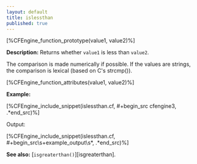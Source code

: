 ```yaml
---
layout: default
title: islessthan
published: true
---
```


[%CFEngine_function_prototype(value1, value2)%]

**Description:** Returns whether `value1` is less than `value2`.

The comparison is made numerically if possible. If the values are
strings, the comparison is lexical (based on C's strcmp()).

[%CFEngine_function_attributes(value1, value2)%]

**Example:**

[%CFEngine_include_snippet(islessthan.cf, #\+begin_src cfengine3, .*end_src)%]

Output:

[%CFEngine_include_snippet(islessthan.cf, #\+begin_src\s+example_output\s*, .*end_src)%]

**See also:** [`isgreaterthan()`][isgreaterthan].
